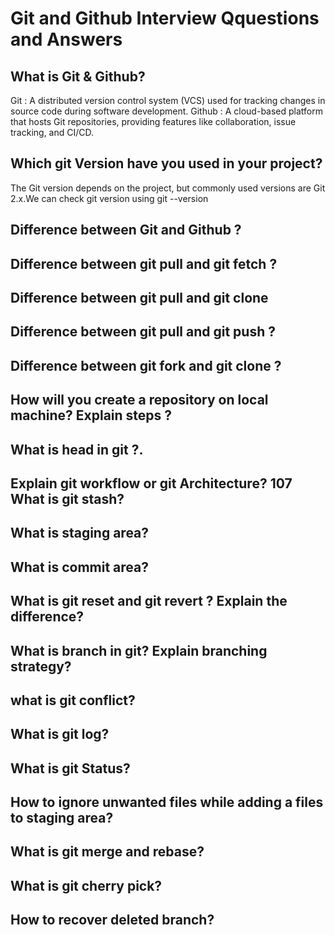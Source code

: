 # Git and Github Interview Qquestions and Answers

## What is Git & Github?
Git : A distributed version control system (VCS) used for tracking changes in source code during software development.
Github : A cloud-based platform that hosts Git repositories, providing features like collaboration, issue tracking, and CI/CD.
## Which git Version have you used in your project?
The Git version depends on the project, but commonly used versions are Git 2.x.We can check git version using git --version
## Difference between Git and Github ?
## Difference between git pull and git fetch ? 
## Difference between git pull and git clone 
## Difference between git pull and git push ?
## Difference between git fork and git clone ? 
## How will you create a repository on local machine? Explain steps ?
## What is head in git ?.
## Explain git workflow or git Architecture? 107 What is git stash?
## What is staging area?
## What is commit area?
## What is git reset and git revert ? Explain the difference?
## What is branch in git? Explain branching strategy?
## what is git conflict?
## What is git log? 
## What is git Status?
## How to ignore unwanted files while adding a files to staging area?
## What is git merge and rebase?
## What is git cherry pick?
## How to recover deleted branch?

